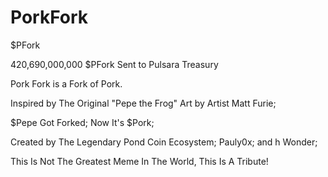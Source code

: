 # PorkFork

$PFork

420,690,000,000 $PFork Sent to Pulsara Treasury 

Pork Fork is a Fork of Pork.

Inspired by The Original "Pepe the Frog" Art by Artist Matt Furie;

$Pepe Got Forked; Now It's $Pork;

Created by The Legendary Pond Coin Ecosystem; Pauly0x; and h Wonder;

This Is Not The Greatest Meme In The World, This Is A Tribute!
